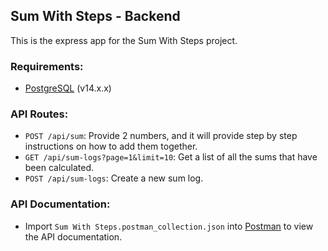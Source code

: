 ## Sum With Steps - Backend

This is the express app for the Sum With Steps project.

### Requirements:

- [PostgreSQL](https://www.postgresql.org/) (v14.x.x)

### API Routes:

- `POST /api/sum`: Provide 2 numbers, and it will provide step by step instructions on how to add them together.
- `GET /api/sum-logs?page=1&limit=10`: Get a list of all the sums that have been calculated.
- `POST /api/sum-logs`: Create a new sum log.

### API Documentation:

- Import `Sum With Steps.postman_collection.json` into [Postman](https://www.postman.com/) to view the API documentation.
